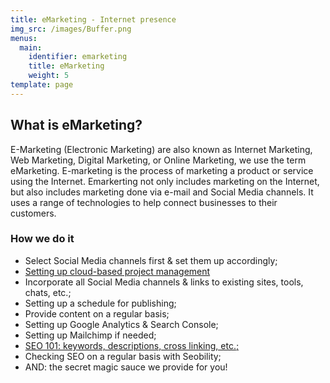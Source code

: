 ```yaml
---
title: eMarketing - Internet presence
img_src: /images/Buffer.png
menus:
  main:
    identifier: emarketing
    title: eMarketing
    weight: 5
template: page
---
```

## What is eMarketing?

E-Marketing (Electronic Marketing) are also known as Internet Marketing, Web Marketing, Digital Marketing, or Online Marketing, we use the term eMarketing. E-marketing is the process of marketing a product or service using the Internet. Emarkerting not only includes marketing on the Internet, but also includes marketing done via e-mail and Social Media channels. It uses a range of technologies to help connect businesses to their customers.

### How we do it

* Select Social Media channels first & set them up accordingly;
* [Setting up cloud-based project management](https://www.blackboxmd.work/posts/dolor/)
* Incorporate all Social Media channels & links to existing sites, tools, chats, etc.;
* Setting up a schedule for publishing;
* Provide content on a regular basis;
* Setting up Google Analytics & Search Console;
* Setting up Mailchimp if needed;
* [SEO 101: keywords, descriptions, cross linking, etc.;](https://www.blackboxmd.work/posts/lorem/)
* Checking SEO on a regular basis with Seobility;
* AND: the secret magic sauce we provide for you!
